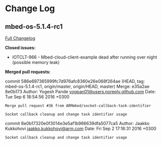 # Change Log

## mbed-os-5.1.4-rc1
[Full Changelog](https://github.com/ARMmbed/mbed-client-classic/compare/e35a2aeb46bf31bfc53a4379441c0eaab72bd902...586e697365999fc7d976afc8360e26e068f264ae)

**Closed issues:**

- IOTCLT-966 - Mbed-cloud-client-example dead after running over night (possible memory leak)

**Merged pull requests:**

commit 586e697365999fc7d976afc8360e26e068f264ae (HEAD, tag: mbed-os-5.1.4-rc1, origin/master, origin/HEAD, master)
Merge: e35a2ae 8e0b173
Author: Yogesh Pande <yogpan01@users.noreply.github.com>
Date:   Tue Sep 6 18:54:56 2016 +0300

    Merge pull request #36 from ARMmbed/socket-callback-task-identifier
    
    Socket callback cleanup and change task identifier usage

commit 8e0b17320e0f3014e3e5af1b966639dfa5077ca5
Author: Jaakko Kukkohovi <jaakko.kukkohovi@arm.com>
Date:   Fri Sep 2 17:16:31 2016 +0300

    Socket callback cleanup and change task identifier usage

